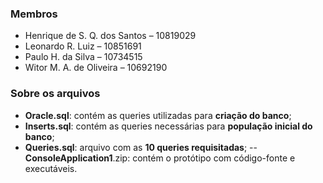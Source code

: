 ### Membros

- Henrique de S. Q. dos Santos – 10819029
- Leonardo R. Luiz – 10851691 
- Paulo H. da Silva – 10734515 
- Witor M. A. de Oliveira – 10692190

### Sobre os arquivos 

- **Oracle.sql**: contém as queries utilizadas para **criação do banco**;
- **Inserts.sql**: contém as queries necessárias para **população inicial do banco**;
- **Queries.sql**: arquivo com as **10 queries requisitadas**;
-- **ConsoleApplication1**.zip: contém o protótipo com código-fonte e executáveis.